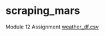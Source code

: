 # scraping_mars
Module 12 Assignment
[weather_df.csv](https://github.com/Yehns/scraping_mars/files/10868412/weather_df.csv)
